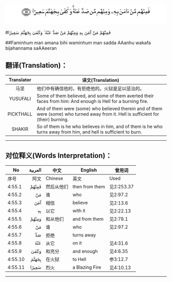 ![004:055](images/004_055.gif)

#فَمِنْهُمْ مَنْ آمَنَ بِهِ وَمِنْهُمْ مَنْ صَدَّ عَنْهُ ۚ وَكَفَىٰ بِجَهَنَّمَ سَعِيرًا 

##Faminhum man amana bihi waminhum man sadda AAanhu wakafa bijahannama saAAeeran 

## 翻译(Translation)：

| Translator | 译文(Translation)                                            |
| :--------: | ------------------------------------------------------------ |
|    马坚    | 他们中有确信他的，有拒绝他的。火狱是足以惩治的。             |
|  YUSUFALI  | Some of them believed, and some of them averted their faces from him: And enough is Hell for a burning fire. |
| PICKTHALL  | And of them were (some) who believed therein and of them were (some) who turned away from it. Hell is sufficient for (their) burning. |
|   SHAKIR   | So of them is he who believes in him, and of them is he who turns away from him, and hell is sufficient to burn. |

---

## 对位释义(Words Interpretation)：

| No   | العربية | 中文    | English | 曾用词 |
| ---- | ------: | ------- | ------- | ------ |
| 序号 |    阿文 | Chinese | 英文    | Used   |
| 4:55.1  | فَمِنْهُمْ | 然后从他们 | then from them | 见2:253.37 |
| 4:55.2  | مَنْ    | 谁         | who            | 见2:97.2   |
| 4:55.3  | آمَنَ   | 相信       | believe        | 见2:13.6   |
| 4:55.4  | بِهِ    | 以它       | with it        | 见2:22.13  |
| 4:55.5  | وَمِنْهُمْ | 和从他们   | and from them  | 见2:78.1   |
| 4:55.6  | مَنْ    | 谁         | who            | 见2:97.2   |
| 4:55.7  | صَدَّ    | 拒绝       | turns away     |            |
| 4:55.8  | عَنْهُ   | 从它       | on it          | 见4:31.6   |
| 4:55.9  | وَكَفَىٰ  | 和充分     | and enough     | 见4:6.35   |
| 4:55.10 | بِجَهَنَّمَ | 在火狱     | to Hell        | 参3:12.7   |
| 4:55.11 | سَعِيرًا | 烈火       | a Blazing Fire | 见4:10.13  |

---
